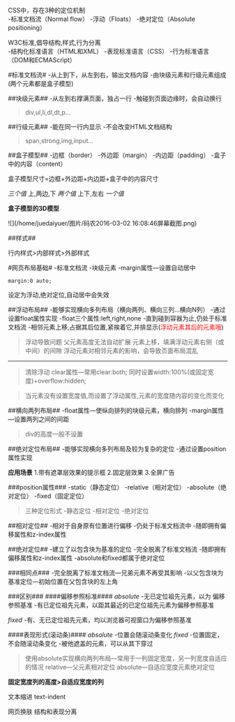 CSS中，存在3种的定位机制  
-标准文档流（Normal  flow）
-浮动（Floats）
-绝对定位（Absolute positioning）

W3C标准,倡导结构,样式,行为分离  
-结构化标准语言（HTML和XML）
-表现标准语言（CSS）
-行为标准语言（DOM和ECMAScript）

#标准文档流#
-从上到下，从左到右，输出文档内容
-由块级元素和行级元素组成(两个元素都是盒子模型)

##块级元素##
-从左到右撑满页面，独占一行
-触碰到页面边缘时，会自动换行

>div,ul,li,dl,dt,p...

##行级元素##
-能在同一行内显示
-不会改变HTML文档结构

>span,strong,img,input...

##盒子模型##
-边框（border）
-外边距（margin） 
-内边距（padding）
-盒子中的内容（content）

盒子模型尺寸=边框+外边距+内边距+盒子中的内容尺寸

*三个值*
上,两边,下
*两个值*
上下,左右
*一个值*

**盒子模型的3D模型**

![](/home/juedaiyuer/图片/码农2016-03-02 16:08:46屏幕截图.png)




##样式##

行内样式>内部样式>外部样式

#网页布局基础#
-标准文档流
-块级元素
-margin属性—设置自动居中

	margin:0 auto;
设定为浮动,绝对定位,自动居中会失效

##浮动布局##
-能够实现横向多列布局（横向两列、横向三列…横向N列）
-通过设置float属性实现
-float三个属性:left,right,none 
-直到碰到容器为止,仍处于标准文档流
-相邻元素上移,占据其后位置,紧挨着它,并排显示(<font color=#FF0000>浮动元素其后的元素哦</font>)

>浮动导致问题
>父元素高度无法自动扩展
>元素上移，填满浮动元素右侧（或中间）的间隙
>浮动元素对相邻元素的影响，会导致页面布局混乱

---

>清除浮动
>clear属性—常用clear:both;
>同时设置width:100%(或固定宽度)+overflow:hidden;

>当元素没有设置宽度值,而设置了浮动属性,元素的宽度随内容的变化而变化

##横向两列布局##
-float属性—使纵向排列的块级元素，横向排列
-margin属性—设置两列之间的间距

>div的高度一般不设置

##绝对定位布局##
-能够实现横向多列布局及较为复杂的定位
-通过设置position属性实现

**应用场景**
1.带有遮罩层效果的提示框
2.固定层效果
3.全屏广告

###position属性###
-static（静态定位）
-relative（相对定位）
-absolute（绝对定位）
-fixed（固定定位）

>三种定位形式
-静态定位
-相对定位
-绝对定位

##相对定位##
-相对于自身原有位置进行偏移
-仍处于标准文档流中
-随即拥有偏移属性和z-index属性

##绝对定位##
-建立了以包含块为基准的定位
-完全脱离了标准文档流
-随即拥有偏移属性和z-index属性
-absolute和fixed都属于绝对定位

###相同点###
-完全脱离了标准文档流—兄弟元素不再受其影响
-以父包含块为基准定位—初始位置在父包含块的左上角

###区别###
####偏移参照标准####
*absolute*
-无已定位祖先元素，以<html>为 偏移参照基准
-有已定位祖先元素，以距其最近的已定位祖先元素为偏移参照基准

*fixed*
-有、无已定位祖先元素，均以浏览器可视窗口为偏移参照基准

####表现形式(滚动条)####
*absolute*
-位置会随滚动条变化
*fixed*
-位置固定，不会随滚动条变化
-被他遮盖的元素，可以从其下穿过

>使用absolute实现横向两列布局—常用于一列固定宽度，另一列宽度自适应的情况
>relative—父元素相对定位
>absolute—自适应宽度元素绝对定位

**固定宽度列的高度>自适应宽度的列**


文本缩进 text-indent  

网页换肤 结构和表现分离





